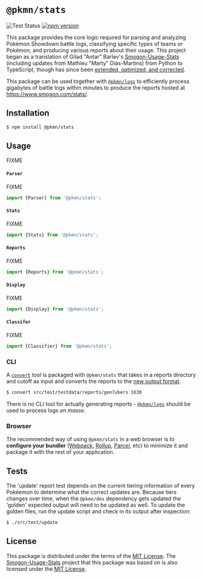 # `@pkmn/stats`

![Test Status](https://github.com/pkmn/stats/workflows/Tests/badge.svg)
[![npm version](https://img.shields.io/npm/v/@pkmn/stats.svg)](https://www.npmjs.com/package/@pkmn/stats)

This package provides the core logic required for parsing and analyzing Pokémon Showdown battle
logs, classifying specific types of teams or Pokémon, and producing various reports about their
usage. This project began as a translation of Gilad "Antar" Barlev's
[Smogon-Usage-Stats](https://github.com/Antar1011/Smogon-Usage-Stats) (including updates from
Mathieu "Marty" Dias-Martins) from Python to TypeScript, though has since been [extended,
optimized, and corrected](CHANGES.md).

This package can be used together with [`@pkmn/logs`](../logs) to efficiently process gigabytes of
battle logs within minutes to produce the reports hosted at https://www.smogon.com/stats/.

## Installation

```sh
$ npm install @pkmn/stats
```

## Usage

FIXME

#### `Parser`

FIXME

```ts
import {Parser} from '@pkmn/stats';
```

#### `Stats`

FIXME

```ts
import {Stats} from '@pkmn/stats';
```

#### `Reports`

FIXME

```ts
import {Reports} from '@pkmn/stats';
```

#### `Display`

FIXME

```ts
import {Display} from '@pkmn/stats';
```

#### `Classifer`

FIXME

```ts
import {Classifier} from '@pkmn/stats';
```

### CLI

A [`convert`](convert) tool is packaged with `@pkmn/stats` that takes in a reports directory and
cutoff as input and converts the reports to the [new output format](OUTPUT.md#Legacy).

```sh
$ convert src/test/testdata/reports/gen7ubers 1630
```

There is no CLI tool for actually generating reports - [`@pkmn/logs`](../logs) should be used to
process logs *en masse*.

### Browser

The recommended way of using `@pkmn/stats` in a web browser is to **configure your bundler**
([Webpack](https://webpack.js.org/), [Rollup](https://rollupjs.org/),
[Parcel](https://parceljs.org/), etc) to minimize it and package it with the rest of your
application.

## Tests

The 'update' report test depends on the current tiering information of every Pokéemon to determine
what the correct updates are. Because tiers changes over time, when the `@pkmn/dex` dependency gets
updated the 'golden' expected output will need to be updated as well. To update the golden files,
run the update script and check in its output after inspection:

```sh
$ ./src/test/update
```

## License

This package is distributed under the terms of the [MIT License](LICENSE). The
[Smogon-Usage-Stats](https://github.com/Antar1011/Smogon-Usage-Stats) project that this package was
based on is also licensed under the [MIT
License](https://github.com/Antar1011/Smogon-Usage-Stats/blob/master/license.txt).
